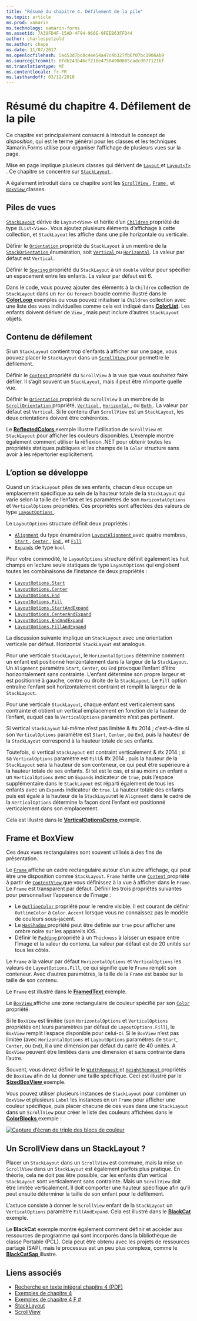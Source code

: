```yaml
---
title: "Résumé du chapitre 4. Défilement de la pile"
ms.topic: article
ms.prod: xamarin
ms.technology: xamarin-forms
ms.assetid: 7A39FD4F-15AD-4F94-960E-9FEEB63FFD44
author: charlespetzold
ms.author: chape
ms.date: 11/07/2017
ms.openlocfilehash: 5ad53d7bc8c4ee54a47c4b327fb6f07bc1906ab9
ms.sourcegitcommit: 0fdb243b46cf21be47584900805cadcd077121bf
ms.translationtype: MT
ms.contentlocale: fr-FR
ms.lasthandoff: 03/12/2018
---
```

# <a name="summary-of-chapter-4-scrolling-the-stack"></a>Résumé du chapitre 4. Défilement de la pile

Ce chapitre est principalement consacré à introduit le concept de *disposition*, qui est le terme général pour les classes et les techniques Xamarin.Forms utilise pour organiser l’affichage de plusieurs vues sur la page.

Mise en page implique plusieurs classes qui dérivent de [ `Layout` ](https://developer.xamarin.com/api/type/Xamarin.Forms.Layout/) et [ `Layout<T>` ](https://developer.xamarin.com/api/type/Xamarin.Forms.Layout%3CT%3E/). Ce chapitre se concentre sur [ `StackLayout` ](https://developer.xamarin.com/api/type/Xamarin.Forms.StackLayout/).

A également introduit dans ce chapitre sont les [ `ScrollView` ](https://developer.xamarin.com/api/type/Xamarin.Forms.ScrollView/), [ `Frame` ](https://developer.xamarin.com/api/type/Xamarin.Forms.Frame/), et [ `BoxView` ](https://developer.xamarin.com/api/type/Xamarin.Forms.BoxView/) classes.

## <a name="stacks-of-views"></a>Piles de vues

[`StackLayout`](https://developer.xamarin.com/api/type/Xamarin.Forms.StackLayout/) dérive de `Layout<View>` et hérite d’un [ `Children` ](https://developer.xamarin.com/api/type/Xamarin.Forms.Layout%3CT%3E/) propriété de type `IList<View>`. Vous ajoutez plusieurs éléments d’affichage à cette collection, et `StackLayout` les affiche dans une pile horizontale ou verticale.

Définir le [ `Orientation` ](https://developer.xamarin.com/api/property/Xamarin.Forms.StackLayout.Orientation/) propriété du `StackLayout` à un membre de la [ `StackOrientation` ](https://developer.xamarin.com/api/type/Xamarin.Forms.StackOrientation/) énumération, soit [ `Vertical` ](https://developer.xamarin.com/api/field/Xamarin.Forms.StackOrientation.Vertical/) ou [ `Horizontal`](https://developer.xamarin.com/api/field/Xamarin.Forms.StackOrientation.Horizontal/). La valeur par défaut est `Vertical`.

Définir le [ `Spacing` ](https://developer.xamarin.com/api/property/Xamarin.Forms.StackLayout.Spacing/) propriété du `StackLayout` à un `double` valeur pour spécifier un espacement entre les enfants. La valeur par défaut est 6.

Dans le code, vous pouvez ajouter des éléments à la `Children` collection de `StackLayout` dans un `for` ou `foreach` boucle comme illustré dans le [ **ColorLoop** ](https://github.com/xamarin/xamarin-forms-book-samples/tree/master/Chapter04/ColorLoop) exemples ou vous pouvez initialiser la `Children` collection avec une liste des vues individuelles comme cela est indiqué dans [ **ColorList**](https://github.com/xamarin/xamarin-forms-book-samples/tree/master/Chapter04/ColorList). Les enfants doivent dériver de `View` , mais peut inclure d’autres `StackLayout` objets.

## <a name="scrolling-content"></a>Contenu de défilement

Si un `StackLayout` contient trop d’enfants à afficher sur une page, vous pouvez placer le `StackLayout` dans un [ `ScrollView` ](https://developer.xamarin.com/api/type/Xamarin.Forms.ScrollView/) pour permettre le défilement.

Définir le [ `Content` ](https://developer.xamarin.com/api/property/Xamarin.Forms.ScrollView.Content/) propriété du `ScrollView` à la vue que vous souhaitez faire défiler. Il s’agit souvent un `StackLayout`, mais il peut être n’importe quelle vue.

Définir le [ `Orientation` ](https://developer.xamarin.com/api/property/Xamarin.Forms.ScrollView.Orientation/) propriété du `ScrollView` à un membre de la [ `ScrollOrientation` ](https://developer.xamarin.com/api/type/Xamarin.Forms.ScrollOrientation/) propriété, [ `Vertical` ](https://developer.xamarin.com/api/field/Xamarin.Forms.ScrollOrientation.Vertical/), [ `Horizontal` ](https://developer.xamarin.com/api/field/Xamarin.Forms.ScrollOrientation.Horizontal/), ou [ `Both` ](https://developer.xamarin.com/api/field/Xamarin.Forms.ScrollOrientation.Both/). La valeur par défaut est `Vertical`. Si le contenu d’un `ScrollView` est un `StackLayout`, les deux orientations doivent être cohérentes.

Le [ **ReflectedColors** ](https://github.com/xamarin/xamarin-forms-book-samples/tree/master/Chapter04/ReflectedColors) exemple illustre l’utilisation de `ScrollView` et `StackLayout` pour afficher les couleurs disponibles. L’exemple montre également comment utiliser la réflexion .NET pour obtenir toutes les propriétés statiques publiques et les champs de la `Color` structure sans avoir à les répertorier explicitement.

## <a name="the-expands-option"></a>L’option se développe

Quand un `StackLayout` piles de ses enfants, chacun d’eux occupe un emplacement spécifique au sein de la hauteur totale de la `StackLayout` qui varie selon la taille de l’enfant et les paramètres de son `HorizontalOptions` et `VerticalOptions` propriétés. Ces propriétés sont affectées des valeurs de type [ `LayoutOptions` ](http://developer.xamstage.com/api/type/Xamarin.Forms.LayoutOptions/).

Le `LayoutOptions` structure définit deux propriétés :

- [`Alignment`](https://developer.xamarin.com/api/property/Xamarin.Forms.LayoutOptions.Alignment/) du type énumération [ `LayoutAlignment` ](https://developer.xamarin.com/api/type/Xamarin.Forms.LayoutAlignment/) avec quatre membres, [ `Start` ](https://developer.xamarin.com/api/field/Xamarin.Forms.LayoutAlignment.Start/), [ `Center` ](https://developer.xamarin.com/api/field/Xamarin.Forms.LayoutAlignment.Center/), [ `End` ](https://developer.xamarin.com/api/field/Xamarin.Forms.LayoutAlignment.End/), et [`Fill`](https://developer.xamarin.com/api/field/Xamarin.Forms.LayoutAlignment.Fill/)
- [`Expands`](https://developer.xamarin.com/api/property/Xamarin.Forms.LayoutOptions.Expands/) de type `bool`

Pour votre commodité, le `LayoutOptions` structure définit également les huit champs en lecture seule statiques de type `LayoutOptions` qui englobent toutes les combinaisons de l’instance de deux propriétés :

- [`LayoutOptions.Start`](https://developer.xamarin.com/api/field/Xamarin.Forms.LayoutOptions.Start/)
- [`LayoutOptions.Center`](https://developer.xamarin.com/api/field/Xamarin.Forms.LayoutOptions.Center/)
- [`LayoutOptions.End`](https://developer.xamarin.com/api/field/Xamarin.Forms.LayoutOptions.End/)
- [`LayoutOptions.Fill`](https://developer.xamarin.com/api/field/Xamarin.Forms.LayoutOptions.Fill/)
- [`LayoutOptions.StartAndExpand`](https://developer.xamarin.com/api/field/Xamarin.Forms.LayoutOptions.StartAndExpand/)
- [`LayoutOptions.CenterAndExpand`](https://developer.xamarin.com/api/field/Xamarin.Forms.LayoutOptions.CenterAndExpand/)
- [`LayoutOptions.EndAndExpand`](https://developer.xamarin.com/api/field/Xamarin.Forms.LayoutOptions.EndAndExpand/)
- [`LayoutOptions.FillAndExpand`](https://developer.xamarin.com/api/field/Xamarin.Forms.LayoutOptions.FillAndExpand/)

La discussion suivante implique un `StackLayout` avec une orientation verticale par défaut. Horizontal `StackLayout` est analogue.

Pour une verticale `StackLayout`, le `HorizontalOptions` détermine comment un enfant est positionné horizontalement dans la largeur de la `StackLayout`. Un `Alignment` paramètre `Start`, `Center`, ou `End` provoque l’enfant d’être horizontalement sans contrainte. L’enfant détermine son propre largeur et est positionné à gauche, centre ou droite de la `StackLayout`. Le `Fill` option entraîne l’enfant soit horizontalement contraint et remplit la largeur de la `StackLayout`.

Pour une verticale `StackLayout`, chaque enfant est verticalement sans contrainte et obtient un vertical emplacement en fonction de la hauteur de l’enfant, auquel cas la `VerticalOptions` paramètre n’est pas pertinent.

Si vertical `StackLayout` lui-même n’est pas limitée & #x 2014 ; c'est-à-dire si son `VerticalOptions` paramètre est `Start`, `Center`, ou `End`, puis la hauteur de la `StackLayout` correspond à la hauteur totale de ses enfants.

Toutefois, si vertical `StackLayout` est contraint verticalement & #x 2014 ; si sa `VerticalOptions` paramètre est `Fill`& #x 2014 ; puis la hauteur de la `StackLayout` sera la hauteur de son conteneur, ce qui peut être supérieure à la hauteur totale de ses enfants. Si tel est le cas, et si au moins un enfant a un `VerticalOptions` avec un `Expands` indicateur de `true`, puis l’espace supplémentaire dans le `StackLayout` est réparti également de tous les enfants avec un `Expands` indicateur de `true`. La hauteur totale des enfants puis est égale à la hauteur de la `StackLayout`et le `Alignment` dans le cadre de la `VerticalOptions` détermine la façon dont l’enfant est positionné verticalement dans son emplacement.

Cela est illustré dans le [ **VerticalOptionsDemo** ](https://github.com/xamarin/xamarin-forms-book-samples/tree/master/Chapter04/VerticalOptionsDemo) exemple.

## <a name="frame-and-boxview"></a>Frame et BoxView

Ces deux vues rectangulaires sont souvent utilisés à des fins de présentation.

Le [ `Frame` ](https://developer.xamarin.com/api/type/Xamarin.Forms.Frame/) affiche un cadre rectangulaire autour d’un autre affichage, qui peut être une disposition comme `StackLayout`. `Frame` hérite une [ `Content` ](https://developer.xamarin.com/api/property/Xamarin.Forms.ContentView.Content/) propriété à partir de [ `ContentView` ](https://developer.xamarin.com/api/type/Xamarin.Forms.ContentView/) que vous définissez à la vue à afficher dans le `Frame`. Le `Frame` est transparent par défaut. Définir les trois propriétés suivantes pour personnaliser l’apparence de l’image :

- Le [ `OutlineColor` ](https://developer.xamarin.com/api/property/Xamarin.Forms.Frame.OutlineColor/) propriété pour le rendre visible. Il est courant de définir `OutlineColor` à `Color.Accent` lorsque vous ne connaissez pas le modèle de couleurs sous-jacent.
- Le [ `HasShadow` ](https://developer.xamarin.com/api/property/Xamarin.Forms.Frame.HasShadow/) propriété peut être définie sur `true` pour afficher une ombre noire sur les appareils iOS.
- Définir le [ `Padding` ](https://developer.xamarin.com/api/property/Xamarin.Forms.Layout.Padding/) propriété à un `Thickness` à laisser un espace entre l’image et la valeur du contenu. La valeur par défaut est de 20 unités sur tous les côtés.

Le `Frame` a la valeur par défaut `HorizontalOptions` et `VerticalOptions` les valeurs de `LayoutOptions.Fill`, ce qui signifie que le `Frame` remplit son conteneur. Avec d’autres paramètres, la taille de la `Frame` est basée sur la taille de son contenu.

Le `Frame` est illustré dans le [ **FramedText** ](https://github.com/xamarin/xamarin-forms-book-samples/tree/master/Chapter04/FramedText) exemple.

Le [ `BoxView` ](https://developer.xamarin.com/api/type/Xamarin.Forms.BoxView/) affiche une zone rectangulaire de couleur spécifié par son [ `Color` ](https://developer.xamarin.com/api/property/Xamarin.Forms.BoxView.Color/) propriété.

Si le `BoxView` est limitée (son `HorizontalOptions` et `VerticalOptions` propriétés ont leurs paramètres par défaut de `LayoutOptions.Fill`), le `BoxView` remplit l’espace disponible pour celui-ci. Si le `BoxView` n’est pas limitée (avec `HorizontalOptions` et `LayoutOptions` paramètres de `Start`, `Center`, ou `End`), il a une dimension par défaut du carré de 40 unités. A `BoxView` peuvent être limitées dans une dimension et sans contrainte dans l’autre.

Souvent, vous devez définir le le [ `WidthRequest` ](https://developer.xamarin.com/api/property/Xamarin.Forms.VisualElement.WidthRequest/) et [ `HeightRequest` ](https://developer.xamarin.com/api/property/Xamarin.Forms.VisualElement.HeightRequest/) propriétés de `BoxView` afin de lui donner une taille spécifique. Ceci est illustré par le [ **SizedBoxView** ](https://github.com/xamarin/xamarin-forms-book-samples/tree/master/Chapter04/SizedBoxView) exemple.

Vous pouvez utiliser plusieurs instances de `StackLayout` pour combiner un `BoxView` et plusieurs `Label` les instances en un `Frame` pour afficher une couleur spécifique, puis placer chacune de ces vues dans une `StackLayout` dans un `ScrollView` pour créer le liste des couleurs affichées dans le [ **ColorBlocks** ](https://github.com/xamarin/xamarin-forms-book-samples/tree/master/Chapter04/ColorBlocks) exemple :

[![Capture d’écran de triple des blocs de couleur](images/ch04fg11-small.png "liste de couleurs")](images/ch04fg11-large.png#lightbox "liste de couleurs")

## <a name="a-scrollview-in-a-stacklayout"></a>Un ScrollView dans un StackLayout ?

Placer un `StackLayout` dans un `ScrollView` est commune, mais la mise un `ScrollView` dans un `StackLayout` est également parfois plus pratique. En théorie, cela ne doit pas être possible, car les enfants d’un vertical `StackLayout` sont verticalement sans contrainte. Mais un `ScrollView` doit être limitée verticalement. Il doit comporter une hauteur spécifique afin qu’il peut ensuite déterminer la taille de son enfant pour le défilement.

L’astuce consiste à donner le `ScrollView` enfant de la `StackLayout` un `VerticalOptions` paramètre `FillAndExpand`. Cela est illustré dans le [ **BlackCat** ](https://github.com/xamarin/xamarin-forms-book-samples/tree/master/Chapter04/BlackCat) exemple.

Le **BlackCat** exemple montre également comment définir et accéder aux ressources de programme qui sont incorporés dans la bibliothèque de classe Portable (PCL). Cela peut être obtenu avec les projets de ressources partagé (SAP), mais le processus est un peu plus complexe, comme le [ **BlackCatSap** ](https://github.com/xamarin/xamarin-forms-book-samples/tree/master/Chapter04/BlackCatSap) illustre.



## <a name="related-links"></a>Liens associés

- [Recherche en texte intégral chapitre 4 (PDF)](https://download.xamarin.com/developer/xamarin-forms-book/XamarinFormsBook-Ch04-Apr2016.pdf)
- [Exemples de chapitre 4](https://github.com/xamarin/xamarin-forms-book-samples/tree/master/Chapter04)
- [Exemples de chapitre 4 F #](https://github.com/xamarin/xamarin-forms-book-samples/tree/master/Chapter04/FS)
- [StackLayout](~/xamarin-forms/user-interface/layouts/stack-layout.md)
- [ScrollView](~/xamarin-forms/user-interface/layouts/scroll-view.md)
